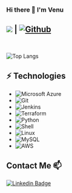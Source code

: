 ### Hi there 👋 I'm Venu


## ![](https://visitor-badge.laobi.icu/badge?page_id=rVicky2KR) **|** [![Github](https://img.shields.io/github/followers/Vicky2KR?label=Follow&style=social)](https://github.com/Vicky2KR)


<br />

![Top Langs](https://github-readme-stats.vercel.app/api/top-langs/?username=Vicky2KR&hide=TeX&layout=compact&bg_color=30,e96443,904e95&title_color=fff&text_color=fff)


## ⚡ Technologies

*  ![Microsoft Azure](https://img.shields.io/badge/Microsoft%20Azure-black?style=flat-square&logo=microsoft-azure)
*  ![Git](https://img.shields.io/badge/-Git-black?style=flat-square&logo=git)
*  ![Jenkins](https://img.shields.io/badge/-Jenkins-black?style=flat-square&logo=jenkins)
*  ![Terraform](https://img.shields.io/badge/-Terraform-black?style=flat-square&logo=terraform)
*  ![Python](https://img.shields.io/badge/-Python-black?style=flat-square&logo=python)
*  ![Shell](https://img.shields.io/badge/-Shell-black?style=flat-square&logo=shell)
*  ![Linux](https://img.shields.io/badge/-Linux-black?style=flat-square&logo=linux)
*  ![MySQL](https://img.shields.io/badge/-MySQL-black?style=flat-square&logo=mysql)
*  ![AWS](https://img.shields.io/badge/-AWS-black?style=flat-square&logo=aws)


## Contact Me 📫

[![Linkedin Badge](https://img.shields.io/badge/-venu23-blue?style=flat-square&logo=Linkedin&logoColor=white&link=https://www.linkedin.com/in/venu23/)](https://www.linkedin.com/in/venu23/)

